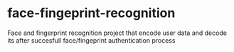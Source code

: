# face-fingeprint-recognition
Face and fingerprint recognition project that encode user data and decode its after succesfull face/fingeprint authentication process

